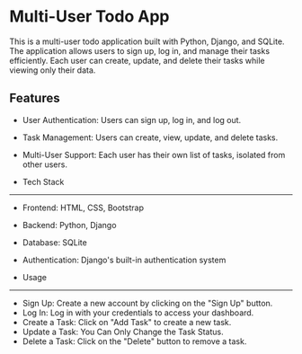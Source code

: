 Multi-User Todo App
===================

This is a multi-user todo application built with Python, Django, and SQLite. The application allows users to sign up, log in, and manage their tasks efficiently. Each user can create, update, and delete their tasks while viewing only their data.

Features
--------
- User Authentication: Users can sign up, log in, and log out.
- Task Management: Users can create, view, update, and delete tasks.
- Multi-User Support: Each user has their own list of tasks, isolated from other users.

- Tech Stack
----------
- Frontend: HTML, CSS, Bootstrap
- Backend: Python, Django
- Database: SQLite
- Authentication: Django's built-in authentication system

- Usage
-----
- Sign Up: Create a new account by clicking on the "Sign Up" button.
- Log In: Log in with your credentials to access your dashboard.
- Create a Task: Click on "Add Task" to create a new task.
- Update a Task: You Can Only Change the Task Status.
- Delete a Task: Click on the "Delete" button to remove a task.
